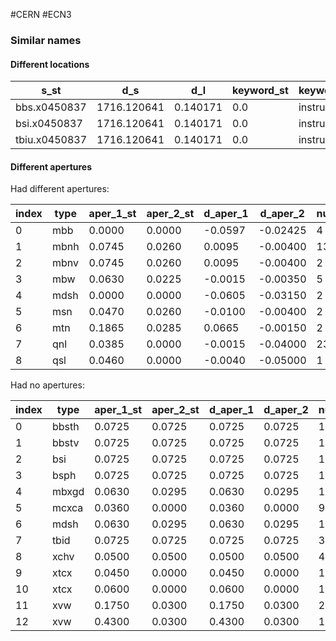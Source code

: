 #CERN #ECN3 

### Similar names
#### Different locations
|s_st|d_s|d_l|keyword_st|keyword_reb|apertype_st|apertype_reb|d_aper_1|d_aper_2|
|---|---|---|---|---|---|---|---|---|
|bbs.x0450837|1716.120641|0.140171|0.0|instrument|marker|circle|circle|0.0|0.0|
|bsi.x0450837|1716.120641|0.140171|0.0|instrument|marker|circle|circle|0.0|0.0|
|tbiu.x0450837|1716.120641|0.140171|0.0|instrument|marker|circle|circle|0.0|0.0|

#### Different apertures
Had different apertures:

|index|type|aper_1_st|aper_2_st|d_aper_1|d_aper_2|num|
|---|---|---|---|---|---|---|
|0|mbb|0.0000|0.0000|-0.0597|-0.02425|4|
|1|mbnh|0.0745|0.0260|0.0095|-0.00400|13|
|2|mbnv|0.0745|0.0260|0.0095|-0.00400|2|
|3|mbw|0.0630|0.0225|-0.0015|-0.00350|5|
|4|mdsh|0.0000|0.0000|-0.0605|-0.03150|2|
|5|msn|0.0470|0.0260|-0.0100|-0.00400|2|
|6|mtn|0.1865|0.0285|0.0665|-0.00150|2|
|7|qnl|0.0385|0.0000|-0.0015|-0.04000|23|
|8|qsl|0.0460|0.0000|-0.0040|-0.05000|1|

Had no apertures:

|index|type|aper_1_st|aper_2_st|d_aper_1|d_aper_2|num|
|---|---|---|---|---|---|---|
|0|bbsth|0.0725|0.0725|0.0725|0.0725|1|
|1|bbstv|0.0725|0.0725|0.0725|0.0725|1|
|2|bsi|0.0725|0.0725|0.0725|0.0725|1|
|3|bsph|0.0725|0.0725|0.0725|0.0725|1|
|4|mbxgd|0.0630|0.0295|0.0630|0.0295|1|
|5|mcxca|0.0360|0.0000|0.0360|0.0000|9|
|6|mdsh|0.0630|0.0295|0.0630|0.0295|1|
|7|tbid|0.0725|0.0725|0.0725|0.0725|3|
|8|xchv|0.0500|0.0500|0.0500|0.0500|4|
|9|xtcx|0.0450|0.0000|0.0450|0.0000|1|
|10|xtcx|0.0600|0.0000|0.0600|0.0000|1|
|11|xvw|0.1750|0.0300|0.1750|0.0300|2|
|12|xvw|0.4300|0.0300|0.4300|0.0300|1|
